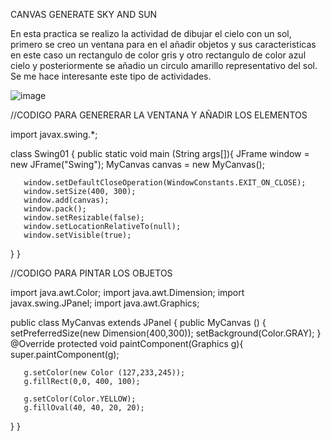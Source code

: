 CANVAS GENERATE SKY AND SUN

En esta practica se realizo la actividad de dibujar el cielo con un sol, primero se creo un ventana para en el añadir objetos y sus caracteristicas en este caso un rectangulo de color gris y otro rectangulo de color azul cielo y posteriormente se añadio un circulo amarillo representativo del sol. Se me hace interesante este tipo de actividades.

![image](https://user-images.githubusercontent.com/112669364/192937933-435aab69-bb39-4a2b-a9de-e70e3fcdcfdc.png)

//CODIGO PARA GENERERAR LA VENTANA Y AÑADIR LOS ELEMENTOS 

import javax.swing.*;
 
class Swing01 {
   public static void main (String args[]){
       JFrame window = new JFrame("Swing");
       MyCanvas canvas = new MyCanvas();
 
       window.setDefaultCloseOperation(WindowConstants.EXIT_ON_CLOSE);
       window.setSize(400, 300);
       window.add(canvas);
       window.pack();
       window.setResizable(false);
       window.setLocationRelativeTo(null);
       window.setVisible(true);
   }
}

//CODIGO PARA PINTAR LOS OBJETOS

import java.awt.Color;
import java.awt.Dimension;
import javax.swing.JPanel;
import java.awt.Graphics;
 
public class MyCanvas extends JPanel {
   public MyCanvas () {
       setPreferredSize(new Dimension(400,300));
       setBackground(Color.GRAY);
   }
   @Override
   protected void paintComponent(Graphics g){
       super.paintComponent(g);

       g.setColor(new Color (127,233,245));
       g.fillRect(0,0, 400, 100);
 
       g.setColor(Color.YELLOW);
       g.fillOval(40, 40, 20, 20);
   }
}
